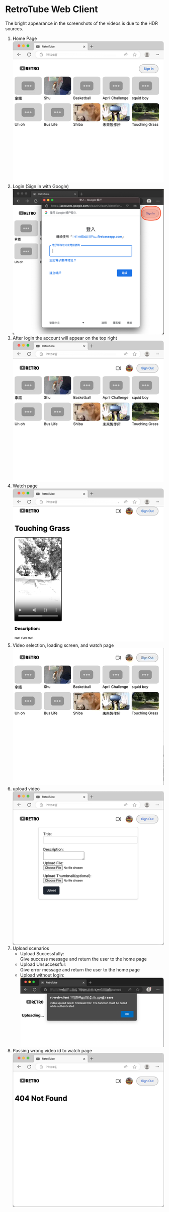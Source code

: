 # RetroTube Web Client
The bright appearance in the screenshots of the videos is due to the HDR sources.

1. Home Page
![home page](./screenshots/home.png)
2. Login (Sign in with Google)
![sign in with Google](./screenshots/login.png)
3. After login the account will appear on the top right
![home after login](./screenshots/home_login.png)
4. Watch page
![watch page](./screenshots/watch.png)
5. Video selection, loading screen, and watch page
![select video animation](./screenshots/select_video.gif)
6. upload video
![upload interface](./screenshots/upload.png)
7. Upload scenarios
    - Upload Successfully: <br/>
    Give success message and return the user to the home page
    - Upload Unsuccessful: <br/>
    Give error message and return the user to the home page
    - Upload without login:
    ![upload no login](./screenshots/upload_no_auth.png)
8. Passing wrong video id to watch page
![404 not found](./screenshots/watch_invalid_id.png)